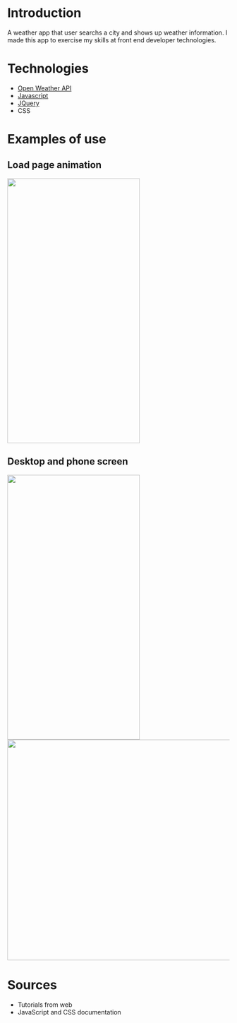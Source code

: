 # Introduction
A weather app that user searchs a city and shows up weather information. I made this app to exercise my skills at front end developer technologies.

# Technologies
- [Open Weather API](https://openweathermap.org/api)
- [Javascript](https://www.javascript.com/)
- [JQuery](https://jquery.com/)
- CSS

# Examples of use

## Load page animation
<img src="https://user-images.githubusercontent.com/64429662/184964557-df4ef2cc-2b02-4d97-af95-108cf18201ac.gif" width="300" height="600">

## Desktop and phone screen
<img src="https://user-images.githubusercontent.com/64429662/184963665-8ae84aaf-da70-4425-a122-fbf94716ee8d.jpg" width="300" height="600">
<img src="https://user-images.githubusercontent.com/64429662/184963531-318738ea-ba56-4d28-9b64-e9cba12742d8.png" width="1200" height="500">

# Sources
- Tutorials from web
- JavaScript and CSS documentation
